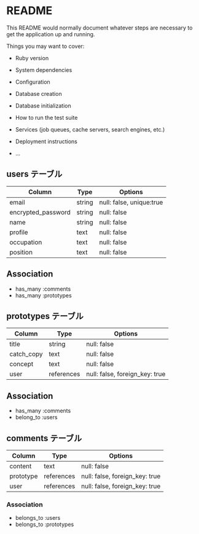 # README

This README would normally document whatever steps are necessary to get the
application up and running.

Things you may want to cover:

* Ruby version

* System dependencies

* Configuration

* Database creation

* Database initialization

* How to run the test suite

* Services (job queues, cache servers, search engines, etc.)

* Deployment instructions

* ...


## users テーブル

| Column             | Type    | Options                  |
| ------------------ | ------- | ------------------------ |
| email              | string  | null: false, unique:true |
| encrypted_password | string  | null: false              |
| name               | string  | null: false              |
| profile            | text    | null: false              |
| occupation         | text    | null: false              |
| position           | text    | null: false              |

## Association

- has_many :comments
- has_many :prototypes


## prototypes テーブル

| Column      | Type        | Options                        |
| ----------- | ----------- | ------------------------------ |
| title       | string      | null: false                    |
| catch_copy  | text        | null: false                    |
| concept     | text        | null: false                    |
| user        | references  | null: false, foreign_key: true |


## Association

- has_many :comments
- belong_to :users



## comments テーブル

| Column     | Type        | Options                        |
| -----------| ----------- | ------------------------------ |
| content    | text        | null: false                    |
| prototype  | references  | null: false, foreign_key: true |
| user       | references  | null: false, foreign_key: true |

### Association

- belongs_to :users
- belongs_to :prototypes


